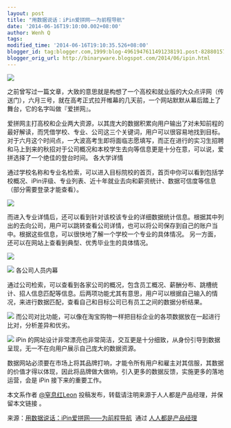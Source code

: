 ```yaml
---
layout: post
title: "用数据说话：iPin爱拼网——为前程导航"
date: '2014-06-16T19:10:00.002+08:00'
author: Wenh Q
tags:
modified_time: '2014-06-16T19:10:35.526+08:00'
blogger_id: tag:blogger.com,1999:blog-4961947611491238191.post-8288015776285133652
blogger_orig_url: http://binaryware.blogspot.com/2014/06/ipin.html
---
```



![](https://images-blogger-opensocial.googleusercontent.com/gadgets/proxy?url=http%3A%2F%2Fimage.woshipm.com%2Fwp-files%2F2014%2F06%2F6599330362564287075-360x190.png&container=blogger&gadget=a&rewriteMime=image%2F*)

之前曾写过一篇文章，大致的意思就是构想了一个高校和就业版的大众点评网（传送门），六月三号，就在高考正式拉开帷幕的几天前，一个网站默默从幕后踏上了舞台，它的名字叫做『爱拼网』。


爱拼网主打高校和企业两大资源，以其庞大的数据积累向用户输出了对未知前程的最好解读，而凭借学校、专业、公司这三个关键词，用户可以很容易地找到目标。对于六月这个时间点，一大波高考生即将面临志愿填写，而正在进行的实习生招聘和马上到来的秋招对于公司概况和本校学生去向等信息更是十分在意，可以说，爱拼选择了一个绝佳的登台时间。
各大学详情

通过学校名称和专业名检索，可以进入目标院校的首页，首页中你可以看到包括学校概况、iPin评级、专业列表、近十年就业去向和薪资统计、数据可信度等信息（部分需要登录才能查看）。

![](https://images-blogger-opensocial.googleusercontent.com/gadgets/proxy?url=http%3A%2F%2Fimage.woshipm.com%2Fwp-files%2F2014%2F06%2F6599269889424760863-360x41.png&container=blogger&gadget=a&rewriteMime=image%2F*)

而进入专业详情后，还可以看到针对该校该专业的详细数据统计信息。根据其中列出的去向公司，用户可以跳转查看公司详情，也可以将公司保存到自己的账户当中。根据这些信息，可以很快地了解一个学校一个专业的具体情况。
另一方面，还可以在网站上查看到典型、优秀毕业生的具体情况。

![](https://images-blogger-opensocial.googleusercontent.com/gadgets/proxy?url=http%3A%2F%2Fimage.woshipm.com%2Fwp-files%2F2014%2F06%2F6608247401865077180-360x170.png&container=blogger&gadget=a&rewriteMime=image%2F*)

![](https://images-blogger-opensocial.googleusercontent.com/gadgets/proxy?url=http%3A%2F%2Fimage.woshipm.com%2Fwp-files%2F2014%2F06%2F6608432119817583925-360x104.png&container=blogger&gadget=a&rewriteMime=image%2F*)
各公司人员内幕

通过公司检索，可以查看到各家公司的概况，包含员工概况、薪酬分布、跳槽统计、招人信息匹配等信息。后两项功能尤其有意思，用户可以根据自己输入的情况，来进行数据匹配，查看自己和目标公司已有员工之间的数据分析结果。

![](https://images-blogger-opensocial.googleusercontent.com/gadgets/proxy?url=http%3A%2F%2Fimage.woshipm.com%2Fwp-files%2F2014%2F06%2F6608555265119896432-360x217.png&container=blogger&gadget=a&rewriteMime=image%2F*)
而公司对比功能，可以像在淘宝购物一样把目标企业的各项数据放在一起进行比对，分析差异和优劣。

![](https://images-blogger-opensocial.googleusercontent.com/gadgets/proxy?url=http%3A%2F%2Fimage.woshipm.com%2Fwp-files%2F2014%2F06%2F6599316068913124656-233x268.png&container=blogger&gadget=a&rewriteMime=image%2F*)
iPin
的网站设计非常漂亮也非常简洁，交互更是十分细致，从身份引导到数据呈现，无一不在向用户展示自己庞大的数据资源。

数据网站必须要在市场上将其品牌打响，才能令所有用户和雇主对其信服，其数据的价值才得以体现，因此将品牌做大做响，引入更多的数据反馈，实施更多的落地运营，会是
iPin 接下来的重要工作。

本文系作者
[@窒息红Leon](http://asphyxiared.lofter.com/post/20f397_1585219)
投稿发布，转载请注明来源于人人都是产品经理，并保留本文链接 。

来源：[用数据说话：iPin爱拼网——为前程导航](http://www.woshipm.com/pd/89373.html)  通过 [人人都是产品经理](http://www.woshipm.com/)
